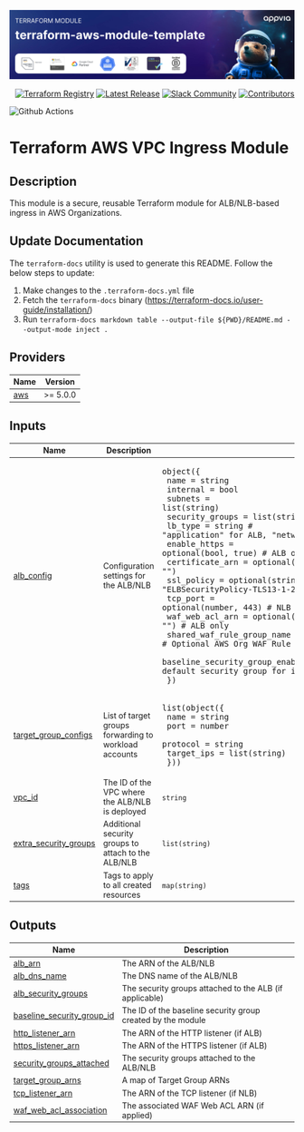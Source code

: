 <!-- markdownlint-disable -->
<a href="https://www.appvia.io/"><img src="https://github.com/appvia/terraform-aws-module-template/blob/main/docs/banner.jpg?raw=true" alt="Appvia Banner"/></a><br/><p align="right"> <a href="https://registry.terraform.io/modules/appvia/module-template/aws/latest"><img src="https://img.shields.io/static/v1?label=APPVIA&message=Terraform%20Registry&color=191970&style=for-the-badge" alt="Terraform Registry"/></a></a> <a href="https://github.com/appvia/terraform-aws-module-template/releases/latest"><img src="https://img.shields.io/github/release/appvia/terraform-aws-module-template.svg?style=for-the-badge&color=006400" alt="Latest Release"/></a> <a href="https://appvia-community.slack.com/join/shared_invite/zt-1s7i7xy85-T155drryqU56emm09ojMVA#/shared-invite/email"><img src="https://img.shields.io/badge/Slack-Join%20Community-purple?style=for-the-badge&logo=slack" alt="Slack Community"/></a> <a href="https://github.com/appvia/terraform-aws-module-template/graphs/contributors"><img src="https://img.shields.io/github/contributors/appvia/terraform-aws-module-template.svg?style=for-the-badge&color=FF8C00" alt="Contributors"/></a>

<!-- markdownlint-restore -->
<!--
  ***** CAUTION: DO NOT EDIT ABOVE THIS LINE ******
-->

![Github Actions](https://github.com/appvia/terraform-aws-module-template/actions/workflows/terraform.yml/badge.svg)

# Terraform AWS VPC Ingress Module

## Description

This module is a secure, reusable Terraform module for ALB/NLB-based ingress in AWS Organizations.

## Update Documentation

The `terraform-docs` utility is used to generate this README. Follow the below steps to update:

1. Make changes to the `.terraform-docs.yml` file
2. Fetch the `terraform-docs` binary (https://terraform-docs.io/user-guide/installation/)
3. Run `terraform-docs markdown table --output-file ${PWD}/README.md --output-mode inject .`

<!-- BEGIN_TF_DOCS -->
## Providers

| Name | Version |
|------|---------|
| <a name="provider_aws"></a> [aws](#provider\_aws) | >= 5.0.0 |

## Inputs

| Name | Description | Type | Default | Required |
|------|-------------|------|---------|:--------:|
| <a name="input_alb_config"></a> [alb\_config](#input\_alb\_config) | Configuration settings for the ALB/NLB | <pre>object({<br/>    name                            = string<br/>    internal                        = bool<br/>    subnets                         = list(string)<br/>    security_groups                 = list(string)<br/>    lb_type                         = string               # "application" for ALB, "network" for NLB<br/>    enable_https                    = optional(bool, true) # ALB only<br/>    certificate_arn                 = optional(string, "")<br/>    ssl_policy                      = optional(string, "ELBSecurityPolicy-TLS13-1-2-2021-06") # ALB only<br/>    tcp_port                        = optional(number, 443)                                   # NLB only<br/>    waf_web_acl_arn                 = optional(string, "")                                    # ALB only<br/>    shared_waf_rule_group_name      = optional(string, null)                                  # Optional AWS Org WAF Rule Group Name<br/>    baseline_security_group_enabled = optional(bool, true)                                    # Create a default security group for inbound traffic<br/>  })</pre> | n/a | yes |
| <a name="input_target_group_configs"></a> [target\_group\_configs](#input\_target\_group\_configs) | List of target groups forwarding to workload accounts | <pre>list(object({<br/>    name       = string<br/>    port       = number<br/>    protocol   = string<br/>    target_ips = list(string)<br/>  }))</pre> | n/a | yes |
| <a name="input_vpc_id"></a> [vpc\_id](#input\_vpc\_id) | The ID of the VPC where the ALB/NLB is deployed | `string` | n/a | yes |
| <a name="input_extra_security_groups"></a> [extra\_security\_groups](#input\_extra\_security\_groups) | Additional security groups to attach to the ALB/NLB | `list(string)` | `[]` | no |
| <a name="input_tags"></a> [tags](#input\_tags) | Tags to apply to all created resources | `map(string)` | `{}` | no |

## Outputs

| Name | Description |
|------|-------------|
| <a name="output_alb_arn"></a> [alb\_arn](#output\_alb\_arn) | The ARN of the ALB/NLB |
| <a name="output_alb_dns_name"></a> [alb\_dns\_name](#output\_alb\_dns\_name) | The DNS name of the ALB/NLB |
| <a name="output_alb_security_groups"></a> [alb\_security\_groups](#output\_alb\_security\_groups) | The security groups attached to the ALB (if applicable) |
| <a name="output_baseline_security_group_id"></a> [baseline\_security\_group\_id](#output\_baseline\_security\_group\_id) | The ID of the baseline security group created by the module |
| <a name="output_http_listener_arn"></a> [http\_listener\_arn](#output\_http\_listener\_arn) | The ARN of the HTTP listener (if ALB) |
| <a name="output_https_listener_arn"></a> [https\_listener\_arn](#output\_https\_listener\_arn) | The ARN of the HTTPS listener (if ALB) |
| <a name="output_security_groups_attached"></a> [security\_groups\_attached](#output\_security\_groups\_attached) | The security groups attached to the ALB/NLB |
| <a name="output_target_group_arns"></a> [target\_group\_arns](#output\_target\_group\_arns) | A map of Target Group ARNs |
| <a name="output_tcp_listener_arn"></a> [tcp\_listener\_arn](#output\_tcp\_listener\_arn) | The ARN of the TCP listener (if NLB) |
| <a name="output_waf_web_acl_association"></a> [waf\_web\_acl\_association](#output\_waf\_web\_acl\_association) | The associated WAF Web ACL ARN (if applied) |
<!-- END_TF_DOCS -->
